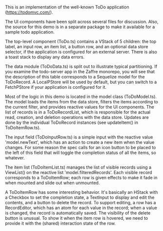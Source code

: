 This is an implementation of the well-known ToDo application (https://todomvc.com/). 

The UI components have been split across several files for discussion. Also, the source for this demo is in a separate package to make it available for a sample todo application. 

The top-level component (ToDo.ts) contains a VStack of 5 children: the top label, an input row, an item list, a button row, and an optional data store selector, if the application is configured for an external server. There is also a toast stack to display any data errors.

The data module (ToDoData.ts) is split out to illustrate typical partitioning. If you examine the todo-server app in the Zaffre monorepo, you will see that the description of this table corresponds to a Sequelize model for the ToDoRecord. A LocalPStore will be used by default, but you can switch to a FetchPStore if your application is configured for it.

Most of the logic in this demo is located in the model class (ToDoModel.ts). The model loads the items from the data store, filters the items according to the current filter, and provides reactive values for the UI components. The list of records is in a ToDoRecordList, which is responsible for the actual read, creation, and deletion operations with the data store. Updates are done by the individual ToDoRecord instances (see updateItem() in ToDoItemRow.ts). 

The input field (ToDoInputRow.ts) is a simple input with the reactive value 'model.newText', which has an action to create a new item when the value changes. For some reason the spec calls for an icon button to be placed to the left of this field that will toggle the completion status of all the items, so whatever.

The item list (ToDoItemList.ts) manages the list of visible records using a ViewList() on the reactive list 'model.filteredRecords'. Each visible record corresponds to a ToDoItemRow; each row is given effects to make it fade in when mounted and slide out when unmounted.

A ToDoItemRow has some interesting behavior. It's basically an HStack with a Checkbox to set the completion state, a TextInput to display and edit the contents, and a button to delete the record. To support editing, a row has a RecordEditor, which has an atom for each value in the record; when a value is changed, the record is automatically saved. The visibility of the delete button is unusual. To show it when the item row is hovered, we need to provide it with the (shared) interaction state of the row.